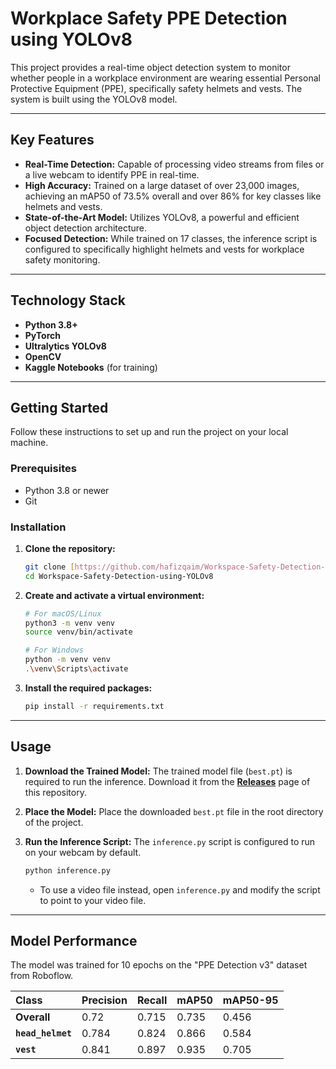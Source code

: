 # Workplace Safety PPE Detection using YOLOv8

This project provides a real-time object detection system to monitor whether people in a workplace environment are wearing essential Personal Protective Equipment (PPE), specifically safety helmets and vests. The system is built using the YOLOv8 model.

---

## Key Features

* **Real-Time Detection:** Capable of processing video streams from files or a live webcam to identify PPE in real-time.
* **High Accuracy:** Trained on a large dataset of over 23,000 images, achieving an mAP50 of 73.5% overall and over 86% for key classes like helmets and vests.
* **State-of-the-Art Model:** Utilizes YOLOv8, a powerful and efficient object detection architecture.
* **Focused Detection:** While trained on 17 classes, the inference script is configured to specifically highlight helmets and vests for workplace safety monitoring.

---

## Technology Stack

* **Python 3.8+**
* **PyTorch**
* **Ultralytics YOLOv8**
* **OpenCV**
* **Kaggle Notebooks** (for training)

---

## Getting Started

Follow these instructions to set up and run the project on your local machine.

### Prerequisites

* Python 3.8 or newer
* Git

### Installation

1.  **Clone the repository:**
    ```bash
    git clone [https://github.com/hafizqaim/Workspace-Safety-Detection-using-YOLOv8.git](https://github.com/hafizqaim/Workspace-Safety-Detection-using-YOLOv8.git)
    cd Workspace-Safety-Detection-using-YOLOv8
    ```

2.  **Create and activate a virtual environment:**
    ```bash
    # For macOS/Linux
    python3 -m venv venv
    source venv/bin/activate

    # For Windows
    python -m venv venv
    .\venv\Scripts\activate
    ```

3.  **Install the required packages:**
    ```bash
    pip install -r requirements.txt
    ```

---

## Usage

1.  **Download the Trained Model:**
    The trained model file (`best.pt`) is required to run the inference. Download it from the **[Releases](https://github.com/hafizqaim/Workspace-Safety-Detection-using-YOLOv8/releases)** page of this repository.

2.  **Place the Model:**
    Place the downloaded `best.pt` file in the root directory of the project.

3.  **Run the Inference Script:**
    The `inference.py` script is configured to run on your webcam by default.
    ```bash
    python inference.py
    ```
    * To use a video file instead, open `inference.py` and modify the script to point to your video file.

---

## Model Performance

The model was trained for 10 epochs on the "PPE Detection v3" dataset from Roboflow.

| Class               | Precision | Recall | mAP50 | mAP50-95 |
| :------------------ | :-------- | :----- | :---- | :------- |
| **Overall** | 0.72      | 0.715  | 0.735 | 0.456    |
| **`head_helmet`** | 0.784     | 0.824  | 0.866 | 0.584    |
| **`vest`** | 0.841     | 0.897  | 0.935 | 0.705    |
